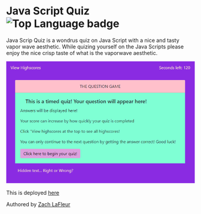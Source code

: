 # Java Script Quiz ![Top Language badge](https://img.shields.io/github/languages/top/MrCartree/javascript-quiz)

Java Scrip Quiz is a wondrus quiz on Java Script with a nice and tasty vapor wave aesthetic. While quizing yourself on the Java Scripts please enjoy the nice crisp taste of what is the vaporwave aesthetic.

![Java Script Quiz Snap](assets/screenshot.PNG)

This is deployed [here](https://mrcartree.github.io/password-generator/)

Authored by [Zach LaFleur](http://github.com/MrCartree)